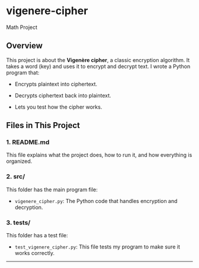 # vigenere-cipher
Math Project

## Overview
This project is about the **Vigenère cipher**, a classic encryption algorithm. It takes a word (key) and uses it to encrypt and decrypt text. I wrote a Python program that:

- Encrypts plaintext into ciphertext.

- Decrypts ciphertext back into plaintext.

- Lets you test how the cipher works.



## Files in This Project

### 1. **README.md**
This file explains what the project does, how to run it, and how everything is organized.

### 2. **src/**
This folder has the main program file:
- `vigenere_cipher.py`: The Python code that handles encryption and decryption.

### 3. **tests/**
This folder has a test file:
- `test_vigenere_cipher.py`: This file tests my program to make sure it works correctly.

---
